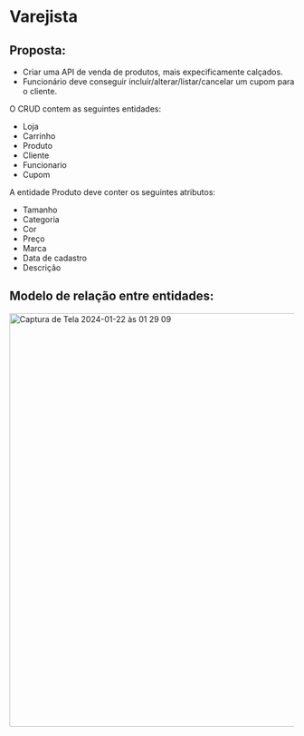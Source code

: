 # Varejista

## Proposta: 
- Criar uma API de venda de produtos, mais expecificamente calçados.
- Funcionário deve conseguir incluir/alterar/listar/cancelar um cupom para o cliente.
  
O CRUD contem as seguintes entidades:
- Loja
- Carrinho
- Produto
- Cliente
- Funcionario
- Cupom

A entidade Produto deve conter os seguintes atributos:
- Tamanho
- Categoria
- Cor
- Preço
- Marca
- Data de cadastro
- Descrição

## Modelo de relação entre entidades:
<img width="729" alt="Captura de Tela 2024-01-22 às 01 29 09" src="https://github.com/gabsmomilli/varejista/assets/55815856/b0fdf532-bb13-4706-9756-fdd6aa87858b">


